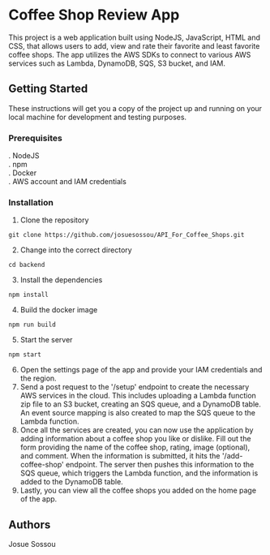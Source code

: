# Coffee Shop Review App
This project is a web application built using NodeJS, JavaScript, HTML and CSS, that allows users to add, view and rate their favorite and least favorite coffee shops. The app utilizes the AWS SDKs to connect to various AWS services such as Lambda, DynamoDB, SQS, S3 bucket, and IAM.

## Getting Started
These instructions will get you a copy of the project up and running on your local machine for development and testing purposes.

### Prerequisites
. NodeJS <br>
. npm <br>
. Docker <br>
. AWS account and IAM credentials <br>

### Installation
1. Clone the repository
``` 
git clone https://github.com/josuesossou/API_For_Coffee_Shops.git
```
2. Change into the correct directory
```
cd backend
``` 
3. Install the dependencies
``` 
npm install
 ```
4. Build the docker image
```
npm run build
```
5. Start the server
```
npm start
```
6. Open the settings page of the app and provide your IAM credentials and the region.
7. Send a post request to the '/setup' endpoint to create the necessary AWS services in the cloud. This includes uploading a Lambda function zip file to an S3 bucket, creating an SQS queue, and a DynamoDB table. An event source mapping is also created to map the SQS queue to the Lambda function.
8. Once all the services are created, you can now use the application by adding information about a coffee shop you like or dislike. Fill out the form providing the name of the coffee shop, rating, image (optional), and comment. When the information is submitted, it hits the '/add-coffee-shop' endpoint. The server then pushes this information to the SQS queue, which triggers the Lambda function, and the information is added to the DynamoDB table.
9. Lastly, you can view all the coffee shops you added on the home page of the app.

## Authors
Josue Sossou